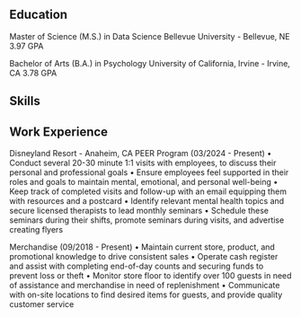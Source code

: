 
## Education
                                                        	                                       
Master of Science (M.S.) in Data Science
Bellevue University - Bellevue, NE
3.97 GPA
                                                                  	                                
Bachelor of Arts (B.A.) in Psychology
University of California, Irvine - Irvine, CA
3.78 GPA

## Skills


## Work Experience

Disneyland Resort - Anaheim, CA
PEER Program                                                                                 (03/2024 - Present)
•	Conduct several 20-30 minute 1:1 visits with employees, to discuss their personal and professional goals 
•	Ensure employees feel supported in their roles and goals to maintain mental, emotional, and personal well-being
•	Keep track of completed visits and follow-up with an email equipping them with resources and a postcard 
•	Identify relevant mental health topics and secure licensed therapists to lead monthly seminars
• Schedule these seminars during their shifts, promote seminars during visits, and advertise creating flyers

Merchandise                                                                                  (09/2018 - Present)
•	Maintain current store, product, and promotional knowledge to drive consistent sales
•	Operate cash register and assist with completing end-of-day counts and securing funds to prevent loss or theft
•	Monitor store floor to identify over 100 guests in need of assistance and merchandise in need of replenishment
•	Communicate with on-site locations to find desired items for guests, and provide quality customer service




